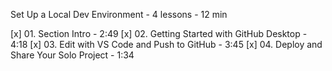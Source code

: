 
Set Up a Local Dev Environment - 4 lessons - 12 min

[x] 01. Section Intro - 2:49
[x] 02. Getting Started with GitHub Desktop - 4:18
[x] 03. Edit with VS Code and Push to GitHub - 3:45
[x] 04. Deploy and Share Your Solo Project - 1:34